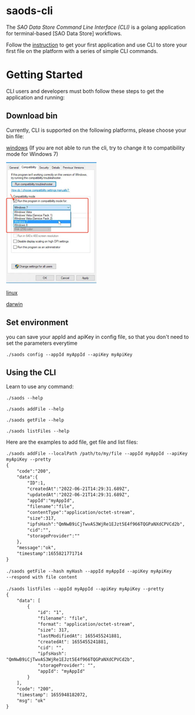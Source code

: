 # saods-cli

The _SAO Data Store Command Line Interface (CLI)_ is a golang application for terminal-based [SAO Data Store] workflows.

Follow the [instruction](https://github.com/SaoNetwork/Data-Store-Guide/blob/main/README.md#authenticate-requests) to get your first application and use CLI to store your first file on the platform with a series of simple CLI commands.

# Getting Started

CLI users and developers must both follow these steps to get the application and running:

## Download bin
Currently, CLI is supported on the following platforms, please choose your bin file:

[windows](https://github.com/SaoNetwork/sao-cli/releases/download/v1.0.0/saods.exe)
(If you are not able to run the cli, try to change it to compatibility mode for Windows 7)

![compatibility_mode.png](compatibility_mode.png)

[linux](https://github.com/SaoNetwork/sao-cli/releases/download/v1.0.0/saods-linux)

[darwin](https://github.com/SaoNetwork/sao-cli/releases/download/v1.0.0/saods-darwin)


## Set environment
you can save your appId and apiKey in config file, so that you don't need to set the parameters everytime
```shell
./saods config --appId myAppId --apiKey myApiKey
```

## Using the CLI

Learn to use any command:

```shell
./saods --help
```
```shell
./saods addFile --help
```
```shell
./saods getFile --help
```
```shell
./saods listFiles --help
```

Here are the examples to add file, get file and list files:
```shell
./saods addFile --localPath /path/to/my/file --appId myAppId --apiKey myApiKey --pretty
{
    "code":"200",
    "data":{
        "ID":1,
        "createdAt":"2022-06-21T14:29:31.689Z",
        "updatedAt":"2022-06-21T14:29:31.689Z",
        "appId":"myAppId",
        "filename":"file",
        "contentType":"application/octet-stream",
        "size":317,
        "ipfsHash":"QmNwB9iCjTwvAS3WjRe1EJzt5E4f966TQGPaNXdCPVCd2b",
        "cid":"",
        "storageProvider":""
    },
    "message":"ok",
    "timestamp":1655821771714
}

./saods getFile --hash myHash --appId myAppId --apiKey myApiKey
--respond with file content

./saods listFiles --appId myAppId --apiKey myApiKey --pretty
{
    "data": [
        {
            "id": "1",
            "filename": "file",
            "format": "application/octet-stream",
            "size": 317,
            "lastModifiedAt": 1655455241881,
            "createdAt": 1655455241881,
            "cid": "",
            "ipfsHash": "QmNwB9iCjTwvAS3WjRe1EJzt5E4f966TQGPaNXdCPVCd2b",
            "storageProvider": "",
            "appId": "myAppId"
        }
    ],
    "code": "200",
    "timestamp": 1655948182072,
    "msg": "ok"
}

```
